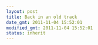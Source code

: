 ```yaml
---
layout: post
title: Back in an old track
date_gmt: 2011-11-04 15:52:01
modified_gmt: 2011-11-04 15:52:01
status: inherit
---
```


